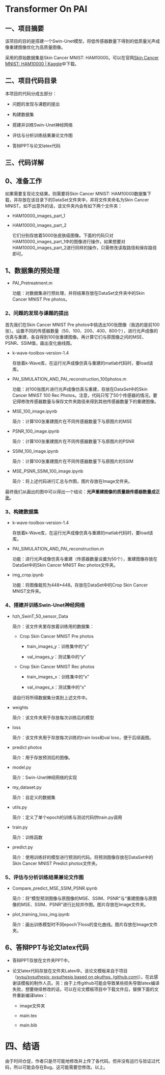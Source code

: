 # Transformer On PAI

## 一、项目摘要

该项目的目的是搭建一个Swin-Unet模型，将低传感器数量下得到的低质量光声成像重建图像优化为高质量图像。

采用的原始数据集是Skin Cancer MNIST: HAM10000。可以在官网[Skin Cancer MNIST: HAM10000 | Kaggle](https://www.kaggle.com/datasets/kmader/skin-cancer-mnist-ham10000)中下载。

## 二、项目代码目录

本项目的代码分成五部分：

* 问题的发现与课题的提出

* 构建数据集

* 搭建并训练Swin-Unet神经网络

* 评估与分析训练结果兼论文作图

* 答辩PPT与论文latex代码

## 三、代码详解

## 0、准备工作

如果需要复现论文结果。则需要将Skin Cancer MNIST: HAM10000数据集下载，并存放在该目录下的DataSet文件夹中，并将文件夹命名为Skin Cancer MNIST。如不出意外的话，该文件夹内会有如下两个文件夹：

* HAM10000_images_part_1

* HAM10000_images_part_2
  
  它们分别存放着5000张皮肤癌图像。下面的代码只对HAM10000_images_part_1中的图像进行操作，如果想要对HAM10000_images_part_2进行同样的操作，只需修改读取路径和保存路径即可。

## 1、数据集的预处理

* PAI_Pretreatment.m
  
  功能：对数据集进行预处理，并将结果存放在DataSet文件夹中的Skin Cancer MNIST Pre photos。

### 2、问题的发现与课题的提出

首先我们在Skin Cancer MNIST Pre photos中挑选出100张图像（我选的是前100张）。设置不同的传感器数量（50、100、200、400、800个），进行光声成像的仿真与重建，各自得到100张重建图像。再计算它们与原图像之间的MSE、PSNR、SSIM值，画出变化曲线图。

* k-wave-toolbox-version-1.4
  
  存放着k-Wave库，在运行光声成像仿真与重建的matlab代码时，要load该库。

* PAI_SIMULATION_AND_PAI_reconstruction_100photos.m
  
  功能：对100张图片进行光声成像仿真与重建，存放在DataSet中的Skin Cancer MNIST 100 Rec Photos。注意，代码只写了50个传感器的情况，要记得修改传感器数量与保存文件夹路径来得到其他传感器数量下的重建图像。

* MSE_100_image.ipynb
  
  简介：计算100张重建图片在不同传感器数量下与原图片的MSE

* PSNR_100_image.ipynb
  
  简介：计算100张重建图片在不同传感器数量下与原图片的PSNR

* SSIM_100_image.ipynb
  
  简介：计算100张重建图片在不同传感器数量下与原图片的SSIM

* MSE_PSNR_SSIM_100_image.ipynb
  
  简介：将上述代码进行汇总与作图，图片存放在Image文件夹。

最终我们从画出的图中可以得出一个结论：**光声重建图像的质量跟传感器数量成正比**。

### 3、构建数据集

* k-wave-toolbox-version-1.4
  
  存放着k-Wave库，在运行光声成像仿真与重建的matlab代码时，要load该库。

* PAI_SIMULATION_AND_PAI_reconstruction.m
  
  功能：进行光声成像仿真与重建（传感器数量设置为50个），重建图像存放在DataSet中的Skin Cancer MNIST Rec photos文件夹。

* img_crop.ipynb
  
  功能：将图像裁剪为448*448。存放在DataSet中的Crop Skin Cancer MNIST文件夹。

### 4、搭建并训练Swin-Unet神经网络

* hzh_SwinT_50_sensor_Data
  
  简介：该文件夹里存放着训练用的数据集：
  
  * Crop Skin Cancer MNIST Pre photos
    
    * train_images_y：训练集中的“y”
    
    * val_images_y：测试集中的“y”
  
  * Crop Skin Cancer MNIST Rec photos
    
    * train_images_x：训练集中的“x”
    
    * val_images_x：测试集中的“x”
  
  请自行将所得数据集分类到上述文件中。

* weights
  
  简介：该文件夹用于存放每次训练后的模型

* loss
  
  简介：该文件夹用于存放每次训练的train loss和val loss，便于后续画图。

* predict photos
  
  简介：用于存放预测后的图像。

* model.py
  
  简介：Swin-Unet神经网络的实现

* my_dataset.py
  
  简介：自定义的数据集

* utils.py
  
  简介：定义了单个epoch的训练与测试代码供train.py调用

* train.py
  
  简介：训练函数

* predict.py
  
  简介：使用训练好的模型进行预测的代码。将预测图像存放在DataSet中的Skin Cancer MNIST Predict photos文件夹。

### 5、评估与分析训练结果兼论文作图

* Compare_predict_MSE_SSIM_PSNR.ipynb
  
  简介：将“模型预测图像与原图像的MSE、SSIM、PSNR”与“重建图像与原图像的MSE、SSIM、PSNR”进行比较并作图。图片存放在Image文件夹。

* plot_training_loss_img.ipynb
  
  简介：画出训练模型时不同epoch下loss的变化曲线。图片存放在Image文件夹。

## 6、答辩PPT与论文latex代码

* 答辩PPT存放在文件夹PPT中。

* 论文latex代码存放在文件夹Latex中。该论文模板来自于项目（[sysu/sysuthesis: sysuthesis based on pkuthss. (github.com)](https://github.com/sysu/sysuthesis)）。在此感谢该模板的制作人员。另：由于上传github可能会导致某些损失导致latex编译失败，想要继续修改的话，可以在论文模板项目中下载文件后，替换下面的文件重新编译latex：
  
  * image文件夹
  
  * main.tex
  
  * main.bib

# 四、结语

由于时间仓促，作者只是尽可能地修改并上传了各代码。但并没有运行与验证过代码，所以可能会存在Bug。这可能需要您修改。以上。